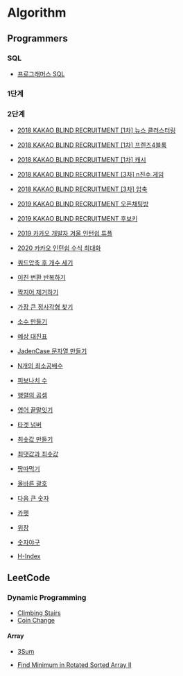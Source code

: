# Algorithm

## Programmers

### SQL   
 - [프로그래머스 SQL](https://fomaios.tistory.com/entry/%ED%94%84%EB%A1%9C%EA%B7%B8%EB%9E%98%EB%A8%B8%EC%8A%A4-%EC%96%B4%EB%A6%B0-%EB%8F%99%EB%AC%BC-%EC%B0%BE%EA%B8%B0-SQL)   
 
### 1단계   


### 2단계

- [2018 KAKAO BLIND RECRUITMENT [1차] 뉴스 클러스터링](https://fomaios.tistory.com/entry/2018-KAKAO-BLIND-RECRUITMENT-1%EC%B0%A8-%EB%89%B4%EC%8A%A4-%ED%81%B4%EB%9F%AC%EC%8A%A4%ED%84%B0%EB%A7%81-Swift?category=786838)   

- [2018 KAKAO BLIND RECRUITMENT [1차] 프렌즈4블록](https://fomaios.tistory.com/entry/2018-KAKAO-BLIND-RECRUITMENT1%EC%B0%A8-%ED%94%84%EB%A0%8C%EC%A6%884%EB%B8%94%EB%A1%9D)  

- [2018 KAKAO BLIND RECRUITMENT [1차] 캐시](https://fomaios.tistory.com/entry/2018-KAKAO-BLIND-RECRUITMENT-1%EC%B0%A8-%EC%BA%90%EC%8B%9C-Swift?category=786838)  

- [2018 KAKAO BLIND RECRUITMENT [3차] n진수 게임](https://fomaios.tistory.com/entry/2018-KAKAO-BLIND-RECRUITMENT-3%EC%B0%A8-n%EC%A7%84%EC%88%98-%EA%B2%8C%EC%9E%84-Swift)   

- [2018 KAKAO BLIND RECRUITMENT [3차] 압축](https://fomaios.tistory.com/entry/2018-KAKAO-BLIND-RECRUITMENT-3%EC%B0%A8-n%EC%A7%84%EC%88%98-%EA%B2%8C%EC%9E%84-Swift)   

- [2019 KAKAO BLIND RECRUITMENT 오픈채팅방](https://fomaios.tistory.com/entry/2019-KAKAO-BLIND-RECRUITMENT-%EC%98%A4%ED%94%88%EC%B1%84%ED%8C%85%EB%B0%A9-Swift?category=786838)  

- [2019 KAKAO BLIND RECRUITMENT 후보키](https://fomaios.tistory.com/entry/2019-KAKAO-BLIND-RECRUITMENT-%ED%9B%84%EB%B3%B4%ED%82%A4-Swift)  

- [2019 카카오 개발자 겨울 인턴쉽 튜플](https://fomaios.tistory.com/entry/2019-%EC%B9%B4%EC%B9%B4%EC%98%A4-%EA%B0%9C%EB%B0%9C%EC%9E%90-%EA%B2%A8%EC%9A%B8-%EC%9D%B8%ED%84%B4%EC%89%BD-%ED%8A%9C%ED%94%8C-Swift?category=786838)  

- [2020 카카오 인턴쉽 수식 최대화](https://fomaios.tistory.com/entry/2020-%EC%B9%B4%EC%B9%B4%EC%98%A4-%EC%9D%B8%ED%84%B4%EC%89%BD-%EC%88%98%EC%8B%9D-%EC%B5%9C%EB%8C%80%ED%99%94-Swift-%ED%92%80%EC%9D%B4-%EB%8D%9C%EC%94%80?category=786838)  

- [쿼드압축 후 개수 세기](https://fomaios.tistory.com/entry/2018-KAKAO-BLIND-RECRUITMENT-3%EC%B0%A8-%EC%95%95%EC%B6%95-Swift)  

- [이진 변환 반복하기](https://fomaios.tistory.com/entry/%ED%94%84%EB%A1%9C%EA%B7%B8%EB%9E%98%EB%A8%B8%EC%8A%A4-%EC%9B%94%EA%B0%84-%EC%BD%94%EB%93%9C-%EC%B1%8C%EB%A6%B0%EC%A7%80-%EC%8B%9C%EC%A6%8C1%EC%9D%B4%EC%A7%84-%EB%B3%80%ED%99%98-Swift)  

- [짝지어 제거하기](https://fomaios.tistory.com/entry/%ED%94%84%EB%A1%9C%EA%B7%B8%EB%9E%98%EB%A8%B8%EC%8A%A4-%EC%A7%9D%EC%A7%80%EC%96%B4-%EC%A0%9C%EA%B1%B0%ED%95%98%EA%B8%B0-Swift)  

- [가장 큰 정사각형 찾기](https://fomaios.tistory.com/entry/%ED%94%84%EB%A1%9C%EA%B7%B8%EB%9E%98%EB%A8%B8%EC%8A%A4-%EA%B0%80%EC%9E%A5-%ED%81%B0-%EC%A0%95%EC%82%AC%EA%B0%81%ED%98%95-%EC%B0%BE%EA%B8%B0-Swift?category=786838)   

- [소수 만들기](https://fomaios.tistory.com/entry/%ED%94%84%EB%A1%9C%EA%B7%B8%EB%9E%98%EB%A8%B8%EC%8A%A4-%EC%86%8C%EC%88%98-%EB%A7%8C%EB%93%A4%EA%B8%B0-Swift?category=786838)  

- [예상 대진표](https://fomaios.tistory.com/entry/%ED%94%84%EB%A1%9C%EA%B7%B8%EB%9E%98%EB%A8%B8%EC%8A%A4-%EC%98%88%EC%83%81-%EB%8C%80%EC%A7%84%ED%91%9C-Swift)   

- [JadenCase 문자열 만들기](https://fomaios.tistory.com/entry/%ED%94%84%EB%A1%9C%EA%B7%B8%EB%9E%98%EB%A8%B8%EC%8A%A4-JadenCase-%EB%AC%B8%EC%9E%90%EC%97%B4-%EB%A7%8C%EB%93%A4%EA%B8%B0-Swift?category=786838)   

- [N개의 최소공배수](https://fomaios.tistory.com/entry/%ED%94%84%EB%A1%9C%EA%B7%B8%EB%9E%98%EB%A8%B8%EC%8A%A4-N%EA%B0%9C%EC%9D%98-%EC%B5%9C%EC%86%8C%EA%B3%B5%EB%B0%B0%EC%88%98-Swift?category=786838)  

- [피보나치 수](https://fomaios.tistory.com/entry/%ED%94%84%EB%A1%9C%EA%B7%B8%EB%9E%98%EB%A8%B8%EC%8A%A4-%ED%94%BC%EB%B3%B4%EB%82%98%EC%B9%98-%EC%88%98-Swift?category=786838)  

- [행렬의 곱셈](https://fomaios.tistory.com/entry/%ED%94%84%EB%A1%9C%EA%B7%B8%EB%9E%98%EB%A8%B8%EC%8A%A4-%ED%96%89%EB%A0%AC%EC%9D%98-%EA%B3%B1%EC%85%88-Swift?category=786838)  

- [영어 끝말잇기](https://fomaios.tistory.com/entry/%ED%94%84%EB%A1%9C%EA%B7%B8%EB%9E%98%EB%A8%B8%EC%8A%A4-%EC%98%81%EC%96%B4-%EB%81%9D%EB%A7%90%EC%9E%87%EA%B8%B0-Swift?category=786838)  

- [타겟 넘버](https://fomaios.tistory.com/entry/%ED%94%84%EB%A1%9C%EA%B7%B8%EB%9E%98%EB%A8%B8%EC%8A%A4-%ED%83%80%EA%B2%9F-%EB%84%98%EB%B2%84-Swift?category=786838)  

- [최솟값 만들기](https://fomaios.tistory.com/entry/%ED%94%84%EB%A1%9C%EA%B7%B8%EB%9E%98%EB%A8%B8%EC%8A%A4-%EC%B5%9C%EC%86%9F%EA%B0%92-%EB%A7%8C%EB%93%A4%EA%B8%B0-Swift?category=786838)  

- [최댓값과 최솟값](https://fomaios.tistory.com/entry/%ED%94%84%EB%A1%9C%EA%B7%B8%EB%9E%98%EB%A8%B8%EC%8A%A4-%EC%B5%9C%EB%8C%93%EA%B0%92%EA%B3%BC-%EC%B5%9C%EC%86%9F%EA%B0%92?category=786838)  

- [땅따먹기](https://fomaios.tistory.com/entry/%ED%94%84%EB%A1%9C%EA%B7%B8%EB%9E%98%EB%A8%B8%EC%8A%A4-%EB%95%85%EB%94%B0%EB%A8%B9%EA%B8%B0-Swift?category=786838)  

- [올바른 괄호](https://fomaios.tistory.com/entry/%ED%94%84%EB%A1%9C%EA%B7%B8%EB%9E%98%EB%A8%B8%EC%8A%A4-%EC%98%AC%EB%B0%94%EB%A5%B8-%EA%B4%84%ED%98%B8-Swift?category=786838)  

- [다음 큰 숫자](https://fomaios.tistory.com/entry/%ED%94%84%EB%A1%9C%EA%B7%B8%EB%9E%98%EB%A8%B8%EC%8A%A4-%EB%8B%A4%EC%9D%8C-%ED%81%B0-%EC%88%AB%EC%9E%90-Swift?category=786838)  

- [카펫](https://fomaios.tistory.com/entry/%ED%94%84%EB%A1%9C%EA%B7%B8%EB%9E%98%EB%A8%B8%EC%8A%A4-%EC%B9%B4%ED%8E%AB-Swift?category=786838)  

- [위장](https://fomaios.tistory.com/entry/%ED%94%84%EB%A1%9C%EA%B7%B8%EB%9E%98%EB%A8%B8%EC%8A%A4-%EC%9C%84%EC%9E%A5-Swift?category=786838)

- [숫자야구](https://fomaios.tistory.com/entry/%ED%94%84%EB%A1%9C%EA%B7%B8%EB%9E%98%EB%A8%B8%EC%8A%A4-%EC%88%AB%EC%9E%90%EC%95%BC%EA%B5%AC-Swift?category=786838)

- [H-Index](https://fomaios.tistory.com/entry/%ED%94%84%EB%A1%9C%EA%B7%B8%EB%9E%98%EB%A8%B8%EC%8A%A4-H-Index-Swift?category=786838)




## LeetCode 

### Dynamic Programming   
- [Climbing Stairs](https://fomaios.tistory.com/entry/Swift-LeetCode-Climbing-Stairs-Easy?category=786838)    
- [Coin Change](https://fomaios.tistory.com/entry/Swift-LeetCode-Coin-Change-Medium?category=786838)    


#### Array   
- [3Sum](https://fomaios.tistory.com/entry/LeetCode-3Sum) 

- [Find Minimum in Rotated Sorted Array II](https://fomaios.tistory.com/entry/Leecode-Find-Minimum-in-Rotated-Sorted-Array-II-Swift?category=786838)

